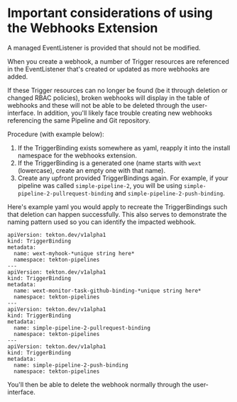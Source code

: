 # Important considerations of using the Webhooks Extension

A managed EventListener is provided that should not be modified.

When you create a webhook, a number of Trigger resources are referenced in the EventListener that's created or updated as more webhooks are added.

If these Trigger resources can no longer be found (be it through deletion or changed RBAC policies), broken webhooks will display in the table of webhooks and these will not be able to be deleted through the user-interface. In addition, you'll likely face trouble creating new webhooks referencing the same Pipeline and Git repository.

Procedure (with example below):
1) If the TriggerBinding exists somewhere as yaml, reapply it into the install namespace for the webhooks extension.
2) If the TriggerBinding is a generated one (name starts with `wext` (lowercase), create an empty one with that name).
3) Create any upfront provided TriggerBindings again. For example, if your pipeline was called `simple-pipeline-2`, you will be using `simple-pipeline-2-pullrequest-binding` and `simple-pipeline-2-push-binding`.

Here's example yaml you would apply to recreate the TriggerBindings such that deletion can happen successfully. This also serves to demonstrate the naming pattern used so you can identify the impacted webhook.


```
apiVersion: tekton.dev/v1alpha1
kind: TriggerBinding
metadata:
  name: wext-myhook-*unique string here*
  namespace: tekton-pipelines
---
apiVersion: tekton.dev/v1alpha1
kind: TriggerBinding
metadata:
  name: wext-monitor-task-github-binding-*unique string here*
  namespace: tekton-pipelines
---
apiVersion: tekton.dev/v1alpha1
kind: TriggerBinding
metadata:
  name: simple-pipeline-2-pullrequest-binding
  namespace: tekton-pipelines
---
apiVersion: tekton.dev/v1alpha1
kind: TriggerBinding
metadata:
  name: simple-pipeline-2-push-binding
  namespace: tekton-pipelines
```

You'll then be able to delete the webhook normally through the user-interface.